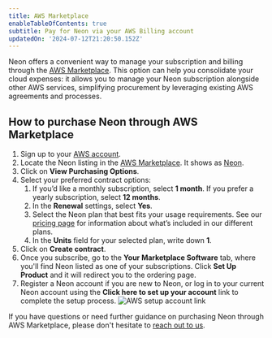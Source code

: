 ```yaml
---
title: AWS Marketplace
enableTableOfContents: true
subtitle: Pay for Neon via your AWS Billing account
updatedOn: '2024-07-12T21:20:50.152Z'
---
```


Neon offers a convenient way to manage your subscription and billing through the [AWS Marketplace](https://aws.amazon.com/marketplace/pp/prodview-fgeh3a7yeuzh6?sr=0-1&ref_=beagle&applicationId=AWSMPContessa). This option can help you consolidate your cloud expenses: it allows you to manage your Neon subscription alongside other AWS services, simplifying procurement by leveraging existing AWS agreements and processes.

## How to purchase Neon through AWS Marketplace

1. Sign up to your [AWS account](https://aws.amazon.com/console/).
1. Locate the Neon listing in the [AWS Marketplace](https://aws.amazon.com/marketplace/search/). It shows as [Neon](https://aws.amazon.com/marketplace/pp/prodview-fgeh3a7yeuzh6?sr=0-1&ref_=beagle&applicationId=AWSMPContessa).
1. Click on **View Purchasing Options**.
1. Select your preferred contract options:
   1. If you’d like a monthly subscription, select **1 month**. If you prefer a yearly subscription, select **12 months**.
   1. In the **Renewal** settings, select **Yes**.
   1. Select the Neon plan that best fits your usage requirements. See our [pricing page](https://neon.tech/pricing) for information about what’s included in our different plans.
   1. In the **Units** field for your selected plan, write down **1**.
1. Click on **Create contract**.
1. Once you subscribe, go to the **Your Marketplace Software** tab, where you'll find Neon listed as one of your subscriptions. Click **Set Up Product** and it will redirect you to the ordering page.
1. Register a Neon account if you are new to Neon, or log in to your current Neon account using the **Click here to set up your account** link to complete the setup process.
   ![AWS setup account link](/docs/introduction/aws_marketplace_setup_link.png)

If you have questions or need further guidance on purchasing Neon through AWS Marketplace, please don't hesitate to [reach out to us](https://neon.tech/contact-sales).

